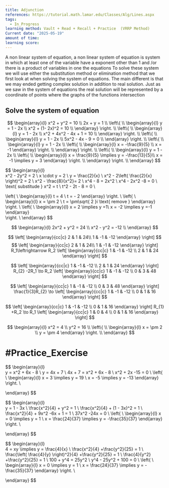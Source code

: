 ```yaml
---
title: Adjunction
references: https://tutorial.math.lamar.edu/Classes/Alg/Lines.aspx
tags:
  - In_Progress
learning method: Vault + Read + Recall + Practice  (VRRP Method)
Current date: "2025-05-19"
amount of time: 
learning score:
---
```


A non linear system of equation, a non linear system of equation is system in which at least one of the variable have a exponent other than 1 and /or there is a product of variables in one the equations 
To solve these system we will use either the substitution method or elimination method that we first look at when solving the system of equations. The main different is that we may ended getting complex solution in addition to real solution. Just as we saw in the system of equations the real solution will be represented by a coordinate of points where the graphs of the functions intersection 

##  Solve the system of equation  
$$
\begin{array}{l}  
x^2  + y^2  = 10     \\
2x +  y = 1   \\
\left\{ \\
\begin{array}{l} 
y =  1 - 2x   \\
x^2  + (1- 2x)^2   =  10    \\
\end{array}
\right. \\
\left\{ \\
\begin{array}{l} 
y =  1 - 2x   \\
x^2  +   4x^2  -  4x + 1     =  10    \\
\end{array}
\right. \\
\left\{ \\
\begin{array}{l} 
y =  1 - 2x   \\
5x^2  -  4x - 9     =   0    \\
\end{array}
\right. \\
\left\{ \\
\begin{array}{l} 
y =  1 - 2x   \\
\left\{ \\
\begin{array}{l} 
x  =  -\frac{9}{5}  \\
x   = -1 
\end{array}
\right. \\
\end{array}
\right. \\
\left\{ \\
\begin{array}{l} 
y =  1 - 2x   \\
\left\{ \\
\begin{array}{l} 
x  = \frac{9}{5}  \implies  y  =     -\frac{13}{5}\\
x   = -1 \implies   y  = 3 
\end{array}
\right. \\
\end{array}
\right. \\
\end{array}
$$






$$
\begin{array}{l}  
x^2  - 2y^2  = 2  \\
x \cdot y  = 2   \\
  y =  \frac{2}{x}  \\
x^2  - 2\left( \frac{2}{x} \right)^2 = 2 \\
x^2  - \frac{8}{x^2}= 2  \\
x^4  -  8   = 2x^2 \\
x^4  -  2x^2   -8 = 0  \\
\text{ substitude  } x^2 =  t   \\
t^2   - 2t   - 8 =  0   \\

\left\{ \\
\begin{array}{l} 
t  = 4   \\
t  = - 2 
\end{array}
\right. \\
\left\{ \\
\begin{array}{l} 
x   = \pm 2 \\
t  = \pm\sqrt{ 2 }i \text{ remove }
\end{array}  
\right. \\
\left\{ \\
\begin{array}{l} 
x   =  2  \implies y =1\\
x = -2 \implies y =-1 
\end{array}  
\right. \\
\end{array}
$$







$$
\begin{array}{l}  
2x^2 + y^2 = 24   \\
x^2   - y^2  = -12  \\
\end{array}
$$




$$
\left[ \begin{array}{cc|c}  
2  &  1 &  24\\
1  &  -1  &  -12 
\end{array} \right] 
$$
$$
\left[ \begin{array}{cc|c}  
2  &  1 &  24\\
1  &  -1  &  -12 
\end{array} \right] 
R_1\leftrightarrow R_2
\left[ \begin{array}{cc|c}  
1  &  -1  &  -12 \\
2  &  1 &  24 
\end{array} \right] 
$$


$$
\left[ \begin{array}{cc|c}  
1  &  -1  &  -12 \\
2  &  1 &  24 
\end{array} \right] 
R_{2}  -2R_1 \to R_2 
\left[ \begin{array}{cc|c}  
1  &  -1  &  -12 \\
0  &  3 &  48 
\end{array} \right] 
$$

$$
\left[ \begin{array}{cc|c}  
1  &  -1  &  -12 \\
0  &  3 &  48 
\end{array} \right] 
\frac{1}{3}R_{2} \to 
\left[ \begin{array}{cc|c}
1  &  -1  &  -12 \\
0  &  1 & 16
\end{array} \right] 
$$

$$
\left[ \begin{array}{cc|c}
1  &  -1  &  -12 \\
0  &  1 & 16
\end{array} \right] 
R_{1}  +R_2 \to R_1 
\left[ \begin{array}{cc|c}
1  &  0  &  4  \\
0  &  1 & 16
\end{array} \right] 
$$ 


$$
\begin{array}{l}  
x^2 =  4   \\
y^2  = 16    \\
 \left\{ \\
\begin{array}{l} 
x  = \pm  2    \\
 y =  \pm 4 
\end{array}
\right. \\
\end{array}
$$



# #Practice_Exercise 

$$
\begin{array}{l}  
y  = x^2   + 6x  - 8   \\
 y  = 4x  +  7   \\
 4x  +  7 = x^2 + 6x -  8   \\
x^2 + 2x  -15  = 0   \\
\left\{ \\
\begin{array}{l} 
x  = 3  \implies    y =  19  \\
 x  =  -5 \implies  y  =  -13 
\end{array}
\right. \\

\end{array}
$$




$$
\begin{array}{l}  
 y = 1  - 3x    \\
\frac{x^2}{4} + y^2  =  1    \\
\frac{x^2}{4}   + (1 - 3x)^2   = 1   \\
\frac{x^2}{4}  + 9x^2  -6x +  1  =  1   \\
37x^2  -24x   = 0 \\
\left\{ \\
\begin{array}{l} 
x  = 0  \implies    y =  1  \\
 x  =  \frac{24}{37} \implies  y  =  -\frac{35}{37} 
\end{array}
\right. \\

\end{array}
$$






$$
\begin{array}{l}  
 4 = xy \implies y  =  \frac{4}{x}   \\
\frac{x^2}{4}  +\frac{y^2}{25}  =  1   \\
\frac{\left( \frac{4}{y}  \right)^2}{4}  +\frac{y^2}{25}  =  1  \\
\frac{4}{y^2}  +\frac{y^2}{25}   = 1   \\
100 +  y^4   =   25y^2   \\
  y^4   - 25y^2  + 100   = 0  \\
\left\{ \\
\begin{array}{l} 
x  = 0  \implies    y =  1  \\
 x  =  \frac{24}{37} \implies  y  =  -\frac{35}{37} 
\end{array}
\right. \\

\end{array}
$$

